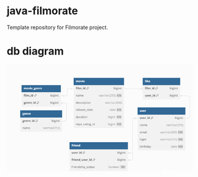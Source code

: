 # java-filmorate
Template repository for Filmorate project.

# db diagram

![Image alt](assets/images/dbdiagram.png)
